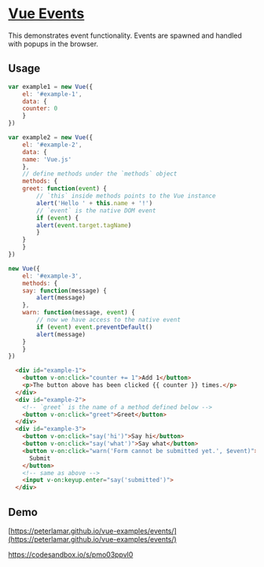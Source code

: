 # [Vue Events](https://vuejs.org/v2/guide/events.html)

This demonstrates event functionality. Events are spawned
and handled with popups in the browser.

## Usage

```javascript
var example1 = new Vue({
    el: '#example-1',
    data: {
    counter: 0
    }
})

var example2 = new Vue({
    el: '#example-2',
    data: {
    name: 'Vue.js'
    },
    // define methods under the `methods` object
    methods: {
    greet: function(event) {
        // `this` inside methods points to the Vue instance
        alert('Hello ' + this.name + '!')
        // `event` is the native DOM event
        if (event) {
        alert(event.target.tagName)
        }
    }
    }
})

new Vue({
    el: '#example-3',
    methods: {
    say: function(message) {
        alert(message)
    },
    warn: function(message, event) {
        // now we have access to the native event
        if (event) event.preventDefault()
        alert(message)
    }
    }
})
```

```html
  <div id="example-1">
    <button v-on:click="counter += 1">Add 1</button>
    <p>The button above has been clicked {{ counter }} times.</p>
  </div>
  <div id="example-2">
    <!-- `greet` is the name of a method defined below -->
    <button v-on:click="greet">Greet</button>
  </div>
  <div id="example-3">
    <button v-on:click="say('hi')">Say hi</button>
    <button v-on:click="say('what')">Say what</button>
    <button v-on:click="warn('Form cannot be submitted yet.', $event)">
      Submit
    </button>
    <!-- same as above -->
    <input v-on:keyup.enter="say('submitted')">
  </div>
```

## Demo

[https://peterlamar.github.io/vue-examples/events/](https://peterlamar.github.io/vue-examples/events/)

https://codesandbox.io/s/pmo03ppvl0


